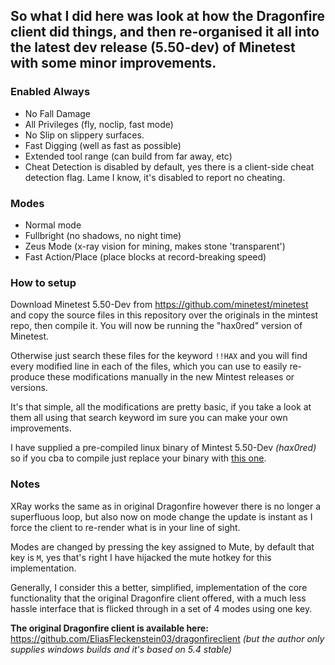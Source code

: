 ## So what I did here was look at how the Dragonfire client did things, and then re-organised it all into the latest dev release (5.50-dev) of Minetest with some minor improvements.

### Enabled Always
- No Fall Damage
- All Privileges (fly, noclip, fast mode)
- No Slip on slippery surfaces.
- Fast Digging (well as fast as possible)
- Extended tool range (can build from far away, etc)
- Cheat Detection is disabled by default, yes there is a client-side cheat detection flag. Lame I know, it's disabled to report no cheating.

### Modes
- Normal mode
- Fullbright (no shadows, no night time)
- Zeus Mode (x-ray vision for mining, makes stone 'transparent')
- Fast Action/Place (place blocks at record-breaking speed)

### How to setup

Download Minetest 5.50-Dev from https://github.com/minetest/minetest and copy the source files in this repository over the originals in the mintest repo, then compile it. You will now be running the "hax0red" version of Minetest.

Otherwise just search these files for the keyword `!!HAX` and you will find every modified line in each of the files, which you can use to easily re-produce these modifications manually in the new Mintest releases or versions.

It's that simple, all the modifications are pretty basic, if you take a look at them all using that search keyword im sure you can make your own improvements.

I have supplied a pre-compiled linux binary of Mintest 5.50-Dev _(hax0red)_ so if you cba to compile just replace your binary with [this one](https://github.com/DragonfireLinux/DragonfireLinux/raw/main/minetest).

### Notes

XRay works the same as in original Dragonfire however there is no longer a superfluous loop, but also now on mode change the update is instant as I force the client to re-render what is in your line of sight.

Modes are changed by pressing the key assigned to Mute, by default that key is `M`, yes that's right I have hijacked the mute hotkey for this implementation.

Generally, I consider this a better, simplified, implementation of the core functionality that the original Dragonfire client offered, with a much less hassle interface that is flicked through in a set of 4 modes using one key.

**The original Dragonfire client is available here:**
https://github.com/EliasFleckenstein03/dragonfireclient
_(but the author only supplies windows builds and it's based on 5.4 stable)_

